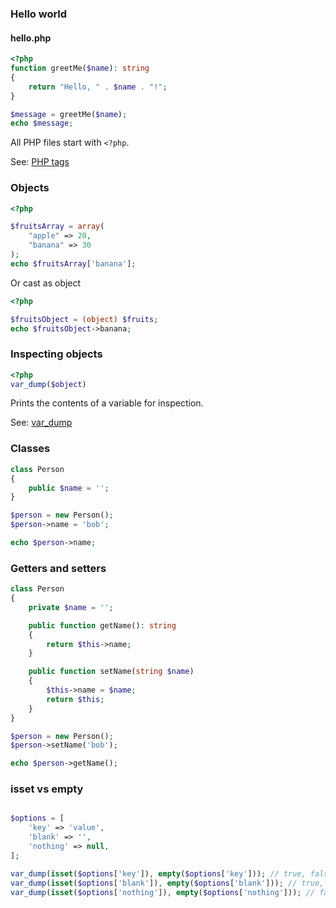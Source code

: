 ### Hello world

#### hello.php

```php
<?php
function greetMe($name): string
{
    return "Hello, " . $name . "!";
}

$message = greetMe($name);
echo $message;
```

All PHP files start with `<?php`.

See: [PHP tags](https://php.net/manual/en/language.basic-syntax.phptags.php)

### Objects

```php
<?php

$fruitsArray = array(
    "apple" => 20,
    "banana" => 30
);
echo $fruitsArray['banana'];
```

Or cast as object

```php
<?php

$fruitsObject = (object) $fruits;
echo $fruitsObject->banana;
```

### Inspecting objects

```php
<?php
var_dump($object)
```

Prints the contents of a variable for inspection.

See: [var_dump](https://php.net/var_dump)

### Classes

```php
class Person
{
    public $name = '';
}

$person = new Person();
$person->name = 'bob';

echo $person->name;
```

### Getters and setters

```php
class Person
{
    private $name = '';

    public function getName(): string
    {
        return $this->name;
    }

    public function setName(string $name)
    {
        $this->name = $name;
        return $this;
    }
}

$person = new Person();
$person->setName('bob');

echo $person->getName();
```

### isset vs empty

```php

$options = [
    'key' => 'value',
    'blank' => '',
    'nothing' => null,
];

var_dump(isset($options['key']), empty($options['key'])); // true, false
var_dump(isset($options['blank']), empty($options['blank'])); // true, true
var_dump(isset($options['nothing']), empty($options['nothing'])); // false, true
```
